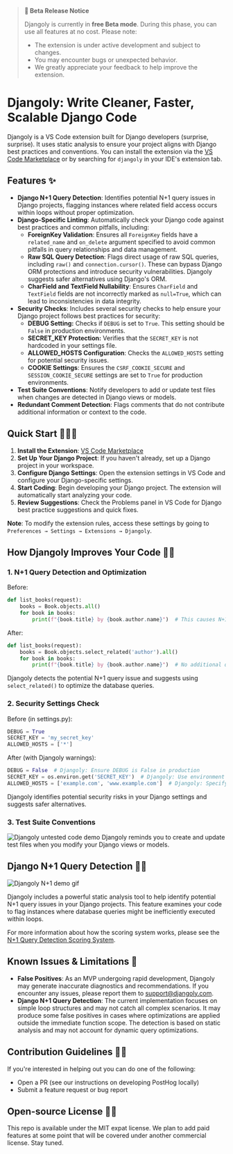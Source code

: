 > **🚀 Beta Release Notice**
>
> Djangoly is currently in **free Beta mode**. During this phase, you can use all features at no cost. Please note:
>
> - The extension is under active development and subject to changes.
> - You may encounter bugs or unexpected behavior.
> - We greatly appreciate your feedback to help improve the extension.

# Djangoly: Write Cleaner, Faster, Scalable Django Code

Djangoly is a VS Code extension built for Django developers (surprise, surprise). It uses static analysis to ensure your project aligns with Django best practices and conventions. You can install the extension via the [VS Code Marketplace](https://marketplace.visualstudio.com/items?itemName=Alchemized.djangoly) or by searching for `djangoly` in your IDE's extension tab.


## Features ✨

- **Django N+1 Query Detection**: Identifies potential N+1 query issues in Django projects, flagging instances where related field access occurs within loops without proper optimization.
- **Django-Specific Linting**: Automatically check your Django code against best practices and common pitfalls, including:
  - **ForeignKey Validation**: Ensures all `ForeignKey` fields have a `related_name` and `on_delete` argument specified to avoid common pitfalls in query relationships and data management.
  - **Raw SQL Query Detection**: Flags direct usage of raw SQL queries, including `raw()` and `connection.cursor()`. These can bypass Django ORM protections and introduce security vulnerabilities. Djangoly suggests safer alternatives using Django's ORM.
  - **CharField and TextField Nullability**: Ensures `CharField` and `TextField` fields are not incorrectly marked as `null=True`, which can lead to inconsistencies in data integrity.
- **Security Checks**: Includes several security checks to help ensure your Django project follows best practices for security:
  - **DEBUG Setting:** Checks if `DEBUG` is set to `True`. This setting should be `False` in production environments.
  - **SECRET_KEY Protection:** Verifies that the `SECRET_KEY` is not hardcoded in your settings file.
  - **ALLOWED_HOSTS Configuration**: Checks the `ALLOWED_HOSTS` setting for potential security issues.
  - **COOKIE Settings**: Ensures the `CSRF_COOKIE_SECURE` and `SESSION_COOKIE_SECURE` settings are set to `True` for production environments.
- **Test Suite Conventions**: Notify developers to add or update test files when changes are detected in Django views or models.
- **Redundant Comment Detection**: Flags comments that do not contribute additional information or context to the code.

## Quick Start 🏃‍♂️💨

1. **Install the Extension**: [VS Code Marketplace](https://marketplace.visualstudio.com/items?itemName=Alchemized.djangoly)
2. **Set Up Your Django Project**: If you haven't already, set up a Django project in your workspace.
3. **Configure Django Settings**: Open the extension settings in VS Code and configure your Django-specific settings.
4. **Start Coding**: Begin developing your Django project. The extension will automatically start analyzing your code.
5. **Review Suggestions**: Check the Problems panel in VS Code for Django best practice suggestions and quick fixes.

**Note**: To modify the extension rules, access these settings by going to `Preferences → Settings → Extensions → Djangoly`.

## How Djangoly Improves Your Code 🧑‍🏫

### 1. N+1 Query Detection and Optimization

Before:

```python
def list_books(request):
    books = Book.objects.all()
    for book in books:
        print(f"{book.title} by {book.author.name}")  # This causes N+1 queries
```

After:

```python
def list_books(request):
    books = Book.objects.select_related('author').all()
    for book in books:
        print(f"{book.title} by {book.author.name}")  # No additional queries
```

Djangoly detects the potential N+1 query issue and suggests using `select_related()` to optimize the database queries.

### 2. Security Settings Check

Before (in settings.py):

```python
DEBUG = True
SECRET_KEY = 'my_secret_key'
ALLOWED_HOSTS = ['*']
```

After (with Djangoly warnings):

```python
DEBUG = False  # Djangoly: Ensure DEBUG is False in production
SECRET_KEY = os.environ.get('SECRET_KEY')  # Djangoly: Use environment variables for sensitive data
ALLOWED_HOSTS = ['example.com', 'www.example.com']  # Djangoly: Specify allowed hosts explicitly
```

Djangoly identifies potential security risks in your Django settings and suggests safer alternatives.

### 3. Test Suite Conventions

![Djangoly untested code demo](https://raw.githubusercontent.com/software-trizzey/images/main/assets/images/flag-untested-api-code.gif)
Djangoly reminds you to create and update test files when you modify your Django views or models.

## Django N+1 Query Detection 🕵️‍♂️

![Djangoly N+1 demo gif](https://raw.githubusercontent.com/software-trizzey/images/main/assets/images/djangoly-nplusone-query-fix-demo.gif)

Djangoly includes a powerful static analysis tool to help identify potential N+1 query issues in your Django projects. This feature examines your code to flag instances where database queries might be inefficiently executed within loops.

For more information about how the scoring system works, please see the [N+1 Query Detection Scoring System](./nplusone-scoring.md).

## Known Issues & Limitations 🐞

- **False Positives**: As an MVP undergoing rapid development, Djangoly may generate inaccurate diagnostics and recommendations. If you encounter any issues, please report them to [support@djangoly.com](mailto:support@djangoly.com).
- **Django N+1 Query Detection**: The current implementation focuses on simple loop structures and may not catch all complex scenarios. It may produce some false positives in cases where optimizations are applied outside the immediate function scope. The detection is based on static analysis and may not account for dynamic query optimizations.

## Contribution Guidelines 👯‍♀️

If you're interested in helping out you can do one of the following:

- Open a PR (see our instructions on developing PostHog locally)
- Submit a feature request or bug report

## Open-source License 👮‍♂️

This repo is available under the MIT expat license. We plan to add paid features at some point that will be covered under another commercial license. Stay tuned.

